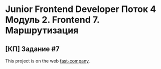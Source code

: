 # Junior Frontend Developer Поток 4 Модуль 2. Frontend 7. Маршрутизация

## [КП] Задание #7

This project is on the web [fast-company](http://fast-company.stael.ru/).

